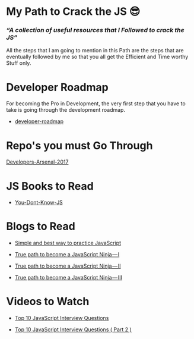 # My Path to Crack the JS :sunglasses:

### *“A collection of useful resources that I Followed to crack the JS”*

All the steps that I am going to mention in this Path are the steps that are eventually followed by me so that you all get the Efficient and Time worthy Stuff only.


# Developer Roadmap

For becoming the Pro in Development, the very first step that you have to take is going through the development roadmap.

* [developer-roadmap](https://github.com/kamranahmedse/developer-roadmap)


# Repo's you must Go Through

[Developers-Arsenal-2017](https://github.com/gauravmehla/Developers-Arsenal-2017)

# JS Books to Read

* [You-Dont-Know-JS](https://github.com/NishiGaba/You-Dont-Know-JS)

# Blogs to Read

* [Simple and best way to practice JavaScript](https://medium.com/dev-blogs/simple-and-best-way-to-practice-javascript-f91e8de1232e)

* [True path to become a JavaScript Ninja — I](https://medium.com/dev-blogs/true-path-to-become-a-javascript-ninja-i-7883fe615a8b)

* [True path to become a JavaScript Ninja — II](https://medium.com/dev-blogs/true-path-to-become-a-javascript-ninja-ii-5293a7740ade)

* [True path to become a JavaScript Ninja — III](https://medium.com/dev-blogs/true-path-to-become-a-javascript-ninja-iii-22914e928197)


# Videos to Watch

* [Top 10 JavaScript Interview Questions](https://www.youtube.com/watch?v=oxoFVqetl1E)

* [Top 10 JavaScript Interview Questions ( Part 2 )](https://www.youtube.com/watch?v=yo3MJPcVJc8&t=122s)

